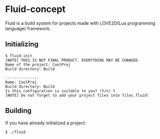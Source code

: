 # Fluid-concept

Fluid is a build system for projects made with LOVE2D(Lua programming language) framework.

## Initializing

```console
$ fluid-init
[NOTE] THIS IS NOT FINAL PRODUCT. EVERYTHING MAY BE CHANGED.
Name of the project: CoolProj
Build directory: Build

---------------
Name: CoolProj
Build directory: Build
Is this configuration is suitable to you? (Y/n) Y
[NOTE] Do not forget to add your project files into files.fluid!
```

## Building

If you have already initialized a project:

```console
$ ./fluid
```
